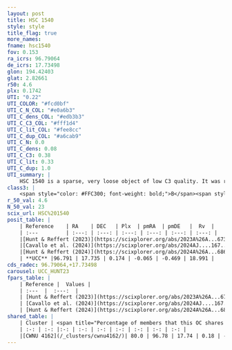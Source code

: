 ```yaml
---
layout: post
title: HSC 1540
style: style
title_flag: true
more_names: 
fname: hsc1540
fov: 0.153
ra_icrs: 96.79064
de_icrs: 17.73498
glon: 194.42403
glat: 2.82661
r50: 4.6
plx: 0.1742
UTI: "0.22"
UTI_COLOR: "#fcd0bf"
UTI_C_N_COL: "#e0a6b3"
UTI_C_dens_COL: "#edb3b3"
UTI_C_C3_COL: "#fff1d4"
UTI_C_lit_COL: "#fee8cc"
UTI_C_dup_COL: "#a6cab9"
UTI_C_N: 0.0
UTI_C_dens: 0.08
UTI_C_C3: 0.38
UTI_C_lit: 0.33
UTI_C_dup: 1.0
UTI_summary: |
    HSC 1540 is a sparse, very loose object of low C3 quality. It was recently reported in the literature. This object shares a large percentage of members with a later reported entry.<br><br><span style="color: #99180f; font-weight: bold;">Warning: </span>contains less than 25 stars with <i>P>0.5</i> estimated.
class3: |
    <span style="color: #FFC300; font-weight: bold;">B</span><span style="color: red; font-weight: bold;">C</span>
r_50_val: 4.6
N_50_val: 23
scix_url: HSC%201540
posit_table: |
    | Reference    | RA    | DEC   | Plx  | pmRA  | pmDE   |  Rv  |
    | :---         | :---: | :---: | :---: | :---: | :---: | :---: |
    |[Hunt & Reffert (2023)](https://scixplorer.org/abs/2023A%26A...673A.114H) | 96.779 | 17.736 | 0.185 | -0.073 | -0.406 | 18.377 |
    |[Cavallo et al. (2024)](https://scixplorer.org/abs/2024AJ....167...12C) | 96.757 | 17.761 | 0.184 | -- | -- | -- |
    |[Hunt & Reffert (2024)](https://scixplorer.org/abs/2024A%26A...686A..42H) | 96.779 | 17.736 | 0.185 | -0.073 | -0.406 | 18.377 |
    | **UCC** |96.791 | 17.735 | 0.174 | -0.065 | -0.469 | 18.991 | 
cds_radec: 96.79064,+17.73498
carousel: UCC_HUNT23
fpars_table: |
    | Reference |  Values |
    | :---  |  :---:  |
    | [Hunt & Reffert (2023)](https://scixplorer.org/abs/2023A%26A...673A.114H) | `AV50=0.736, diffAV50=1.46, MOD50=13.107, logAge50=8.187` |
    | [Cavallo et al. (2024)](https://scixplorer.org/abs/2024AJ....167...12C) | `AV50=1.49, dMod50=13.28, logAge50=7.9, [Fe/H]50=0.17` |
    | [Hunt & Reffert (2024)](https://scixplorer.org/abs/2024A%26A...686A..42H) | `MassJ=384.612` |
shared_table: |
    | Cluster | <span title="Percentage of members that this OC shares with the ones listed">%</span>   | RA   | DEC   | Plx   | pmRA  | pmDE  | Rv | UTI |
    | :-: | :-: |:-: | :-: | :-: | :-: | :-: | :-: | :-: |
    |[CWNU 4162](/_clusters/cwnu4162/)| 80.0 | 96.78 | 17.74 | 0.18 | -0.06 | -0.48 | 18.99 |0.08 |
---
```

